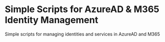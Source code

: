 # Simple Scripts for AzureAD & M365 Identity Management
Simple scripts for managing identities and services in AzureAD and M365
